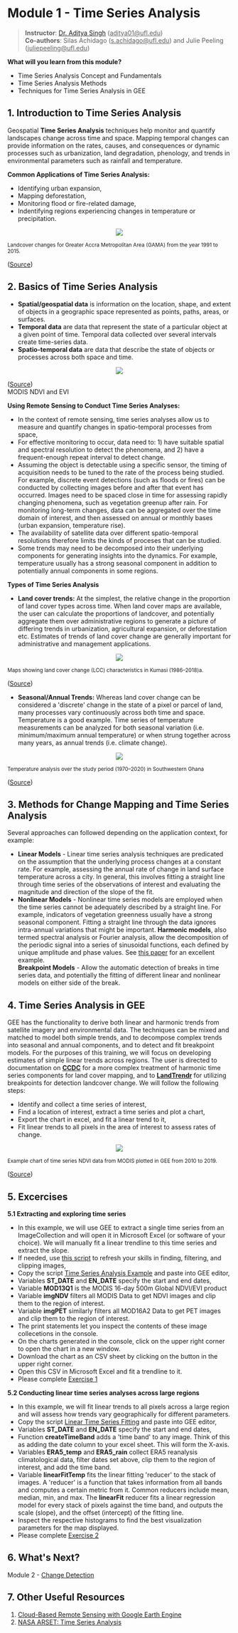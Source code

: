 # Module 1 - Time Series Analysis 
> **Instructor**: [Dr. Aditya Singh](https://abe.ufl.edu/people/faculty/aditya-singh/) (<ins>aditya01@<i></i>ufl.edu</ins>) <br>
> **Co-authors**: Silas Achidago (<ins>s.achidago@<i></i>ufl.edu</ins>) and Julie Peeling (<ins>juliepeeling@<i></i>ufl.edu</ins>)


**What will you learn from this module?**
- Time Series Analysis Concept and Fundamentals
- Time Series Analysis Methods
- Techniques for Time Series Analysis in GEE

## 1. Introduction to Time Series Analysis
Geospatial **Time Series Analysis** techniques help monitor and quantify landscapes change across time and space. Mapping temporal changes can provide information on the rates, causes, and consequences or dynamic processes such as urbanization, land degradation, phenology, and trends in environmental parameters such as rainfall and temperature. <br>

**Common Applications of Time Series Analysis:**
- Identifying urban expansion,
- Mapping deforestation,
- Monitoring flood or fire-related damage,
- Indentifying regions experiencing changes in temperature or precipitation.

<p align="center">
<img src="https://www.mdpi.com/urbansci/urbansci-03-00026/article_deploy/html/images/urbansci-03-00026-g006.png">
</p>
<sub> Landcover changes for Greater Accra Metropolitan Area (GAMA) from the year 1991 to 2015.</sub>

([Source](https://www.mdpi.com/2413-8851/3/1/26#))<br>


## 2. Basics of Time Series Analysis
- **Spatial/geospatial data** is information on the location, shape, and extent of objects in a geographic space represented as points, paths, areas, or surfaces. <br>
- **Temporal data** are data that represent the state of a particular object at a given point of time. Temporal data collected over several intervals create time-series data.<br>
- **Spatio-temporal data** are data that describe the state of objects or processes across both space and time. 

<p align="center">
<img src="https://user-images.githubusercontent.com/87503837/151854688-12a69e04-c870-4273-88e6-4c30e7b9d7d5.png">
</p>

([Source](https://doi.org/10.1186/s40965-017-0038-z))<br>
MODIS NDVI and EVI

**Using Remote Sensing to Conduct Time Series Analyses:**
- In the context of remote sensing, time series analyses allow us to measure and quantify changes in spatio-temporal processes from space,
- For effective monitoring to occur, data need to: 1) have suitable spatial and spectral resolution to detect the phenomena, and 2) have a frequent-enough repeat interval to detect change.
- Assuming the object is detectable using a specific sensor, the timing of acquisition needs to be tuned to the rate of the process being studied. For example, discrete event detections (such as floods or fires) can be conducted by collecting images before and after that event has occurred. Images need to be spaced close in time for assessing rapidly changing phenomena, such as vegetation greenup after rain. For monitoring long-term changes, data can be aggregated over the time domain of interest, and then assessed on annual or monthly bases (urban expansion, temperature rise). 
- The availability of satellite data over different spatio-temporal resolutions therefore limits the kinds of proceses that can be studied.
- Some trends may need to be decomposed into their underlying components for generating insights into the dynamics. For example, temperature usually has a strong seasonal component in addition to potentially annual components in some regions.

**Types of Time Series Analysis**
- **Land cover trends:**
At the simplest, the relative change in the proportion of land cover types across time. When land cover maps are available, the user can calculate the proportions of landcover, and potentially aggregate them over administrative regions to generate a picture of differing trends in urbanization, agricultural expansion, or deforestation etc. Estimates of trends of land cover change are generally important for administrative and management applications.

<p align="center">
<img src="https://www.mdpi.com/land/land-09-00300/article_deploy/html/images/land-09-00300-g003.png">
</p>
<sub> Maps showing land cover change (LCC) characteristics in Kumasi (1986–2018)a. </sub>

([Source](https://www.mdpi.com/2073-445X/9/9/300/htm#))<br>

- **Seasonal/Annual Trends:**
Whereas land cover change can be considered a 'discrete' change in the state of a pixel or parcel of land, many processes vary continuously across both time and space. Temperature is a good example. Time series of temperature measurements can be analyzed for both seasonal variation (i.e. minimum/maximum annual temperature) or when strung together across many years, as annual trends (i.e. climate change).

<p align="center">
<img src="https://media.springernature.com/full/springer-static/image/art%3A10.1007%2Fs12665-022-10481-y/MediaObjects/12665_2022_10481_Fig9_HTML.png?as=webp">
</p>
<sub> Temperature analysis over the study period (1970–2020) in Southwestern Ghana </sub>

([Source](https://link.springer.com/article/10.1007/s12665-022-10481-y/figures/9))<br>

## 3. Methods for Change Mapping and Time Series Analysis
Several approaches can followed depending on the application context, for example:
- **Linear Models** - 
Linear time series analysis techniques are predicated on the assumption that the underlying process changes at a constant rate. For example, assessing the annual rate of change in land surface temperature across a city. In general, this involves fitting a straight line through time series of the observations of interest and evaluating the magnitude and direction of the slope of the fit.
- **Nonlinear Models** - 
Nonlinear time series models are employed when the time series cannot be adequately described by a straight line. For example, indicators of vegetation greenness usually have a strong seasonal component. Fitting a straight line through the data ignores intra-annual variations that might be important.
**Harmonic models**, also termed spectral analysis or Fourier analysis, allow the decomposition of the periodic signal into a series of sinusoidal functions, each defined by unique amplitude and phase values. See [this paper](https://www.isprs.org/proceedings/xxxiii/congress/part4/384_xxxiii-part4.pdf) for an excellent example.<br>
**Breakpoint Models** - Allow the automatic detection of breaks in time series data, and potentially the fitting of different linear and nonlinear models on either side of the break. 

## 4. Time Series Analysis in GEE

GEE has the functionality to derive both linear and harmonic trends from satellite imagery and environmental data. The techniques can be mixed and matched to model both simple trends, and to decompose complex trends into seasonal and annual components, and to detect and fit breakpoint models.
For the purposes of this training, we will focus on developing estimates of simple linear trends across regions. The user is directed to documentation on [**CCDC**](https://gee-ccdc-tools.readthedocs.io/en/latest/) for a more complex treatment of harmonic time series components for land cover mapping, and to [**LandTrendr**](https://emapr.github.io/LT-GEE/) for utilizing breakpoints for detection landcover change.
We will follow the following steps:
- Identify and collect a time series of interest,
- Find a location of interest, extract a time series and plot a chart,
- Export the chart in excel, and fit a linear trend to it,
- Fit linear trends to all pixels in the area of interest to assess rates of change.
<p align="center">
<img src="https://developers.google.com/static/earth-engine/images/Charts_image_collection_05.svg">
</p>
<sub> Example chart of time series NDVI data from MODIS plotted in GEE from 2010 to 2019. </sub>

([Source](https://developers.google.com/earth-engine/guides/charts_image_collection))<br>

## 5. Excercises<br>
**5.1 Extracting and exploring time series**<br>
- In this example, we will use GEE to extract a single time series from an ImageCollection and will open it in Microsoft Excel (or software of your choice).  We will manually fit a linear trendline to this time series and extract the slope. 
- If needed, use [this script](https://github.com/ecodynlab/GALUP/wiki/Scripts#02_image_indices_environmental_data) to refresh your skills in finding, filtering, and clipping images, 
- Copy the script [Time Series Analysis Example](https://github.com/ecodynlab/GALUP/wiki/Scripts#03_time_series_analysis_example) and paste into GEE editor,
- Variables **ST_DATE** and **EN_DATE** specify the start and end dates,
- Variable **MOD13Q1** is the MODIS 16-day 500m Global NDVI/EVI product
- Variable **imgNDV** filters all MODIS Data to get NDVI images and clip them to the region of interest.
- Variable **imgPET** similarly filters all MOD16A2 Data to get PET images and clip them to the region of interest.
- The print statements let you inspect the contents of these image collecetions in the console.
- On the charts generated in the console, click on the upper right corner to open the chart in a new window.
- Download the chart as an CSV sheet by clicking on the button in the upper right corner.
- Open this CSV in Microsoft Excel and fit a trendline to it.
- Please complete [Exercise 1](https://github.com/ecodynlab/GALUP/blob/main/ExercisesM2/Exercise1.md)

**5.2 Conducting linear time series analyses across large regions**<br>
- In this example, we will fit linear trends to all pixels across a large region and will assess how trends vary geographically for different parameters.
- Copy the script [Linear Time Series Fitting](https://github.com/ecodynlab/GALUP/wiki/Scripts#04_time_series_linear_fit) and paste into GEE editor,
- Variables **ST_DATE** and **EN_DATE** specify the start and end dates,
- Function **createTimeBand** adds a 'time band' to any image. Think of this as adding the date column to your excel sheet. This will form the X-axis.
- Variables **ERA5_temp** and **ERA5_rain** collect ERA5 reanalysis climatological data, filter dates set above, clip them to the region of interest, and add the time band.
- Variable **linearFitTemp** fits the linear fitting 'reducer' to the stack of images. A 'reducer' is a function that takes information from all bands and computes a certain metric from it. Common reducers include mean, median, min, and max. The **linearFit** reducer fits a linear regression model for every stack of pixels against the time band, and outputs the scale (slope), and the offset (intercept) of the fitting line.
- Inspect the respective histograms to find the best visualization parameters for the map displayed.
- Please complete [Exercise 2](https://github.com/ecodynlab/GALUP/blob/main/ExercisesM2/Exercise2.md)

## 6. What's Next?
Module 2 - [Change Detection](module2.md)

## 7. Other Useful Resources
 1. [Cloud-Based Remote Sensing with Google Earth Engine](https://www.eefabook.org/go-to-the-book.html)<br>
 2. [NASA ARSET: Time Series Analysis](https://www.youtube.com/watch?v=RqVselZ5hKM&t=3695s)<br>


